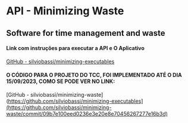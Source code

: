 # API - Minimizing Waste

## Software for time management and waste

#### Link com instruções para executar a API e O Aplicativo

[GitHub - silviobassi/minimizing-executables](https://github.com/silviobassi/minimizing-executables)

#### O CÓDIGO PARA O PROJETO DO TCC, FOI IMPLEMENTADO ATÉ O DIA 15/09/2023, COMO SE PODE VER NO LINK:

[GitHub - silviobassi/minimizing-waste](https://github.com/silviobassi/minimizing-executables](https://github.com/silviobassi/minimizing-waste/commit/09b7e100eed0236e3e20e8e70456267277e16b3d)

